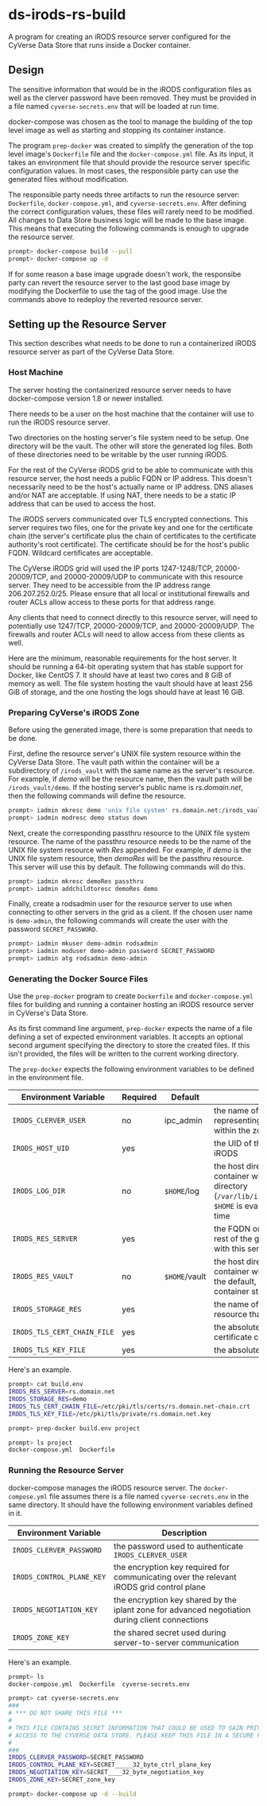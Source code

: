 # ds-irods-rs-build

A program for creating an iRODS resource server configured for the CyVerse Data Store that runs
inside a Docker container.


## Design

The sensitive information that would be in the iRODS configuration files as well as the clerver
password have been removed. They must be provided in a file named `cyverse-secrets.env` that will
be loaded at run time.

docker-compose was chosen as the tool to manage the building of the top level image as well as
starting and stopping its container instance.

The program `prep-docker` was created to simplify the generation of the top level image's
`Dockerfile` file and the `docker-compose.yml` file. As its input, it takes an environment file
that should provide the resource server specific configuration values. In most cases, the
responsible party can use the generated files without modification.

The responsible party needs three artifacts to run the resource server: `Dockerfile`,
`docker-compose.yml`, and `cyverse-secrets.env`. After defining the correct configuration values,
these files will rarely need to be modified. All changes to Data Store business logic will be made
to the base image. This means that executing the following commands is enough to upgrade the
resource server.

```bash
prompt> docker-compose build --pull
prompt> docker-compose up -d
```

If for some reason a base image upgrade doesn't work, the responsibe party can revert the resource
server to the last good base image by modifying the Dockerfile to use the tag of the good image.
Use the commands above to redeploy the reverted resource server.


## Setting up the Resource Server

This section describes what needs to be done to run a containerized iRODS resource server as part
of the CyVerse Data Store.

### Host Machine

The server hosting the containerized resource server needs to have docker-compose version 1.8 or
newer installed.

There needs to be a user on the host machine that the container will use to run the iRODS resource
server.

Two directories on the hosting server's file system need to be setup. One directory will be the
vault. The other will store the generated log files. Both of these directories need to be writable
by the user running iRODS.

For the rest of the CyVerse iRODS grid to be able to communicate with this resource server, the
host needs a public FQDN or IP address. This doesn't necessarily need to be the host's actually
name or IP address. DNS aliases and/or NAT are acceptable. If using NAT, there needs to be a static
IP address that can be used to access the host.

The iRODS servers communicated over TLS encrypted connections. This server requires two files, one
for the private key and one for the certificate chain (the server's certificate plus the chain of
certificates to the certificate authority's root certificate). The certificate should be for the
host's public FQDN. Wildcard certificates are acceptable.

The CyVerse iRODS grid will used the IP ports 1247-1248/TCP, 20000-20009/TCP, and 20000-20009/UDP
to communicate with this resource server. They need to be accessible from the IP address range
206.207.252.0/25. Please ensure that all local or institutional firewalls and router ACLs allow
access to these ports for that address range.

Any clients that need to connect directly to this resource server, will need to potentially use
1247/TCP, 20000-20009/TCP, and 20000-20009/UDP. The firewalls and router ACLs will need to allow
access from these clients as well.

Here are the minimum, reasonable requirements for the host server. It should be running a 64-bit
operating system that has stable support for Docker, like CentOS 7. It should have at least two
cores and 8 GiB of memory as well. The file system hosting the vault should have at least 256 GiB
of storage, and the one hosting the logs should have at least 16 GiB.

### Preparing CyVerse's iRODS Zone

Before using the generated image, there is some preparation that needs to be done.

First, define the resource server's UNIX file system resource within the CyVerse Data Store. The
vault path within the container will be a subdirectory of `/irods_vault` with the same name as the
server's resource. For example, if _demo_ will be the resource name, then the vault path will be
`/irods_vault/demo`. If the hosting server's public name is _rs.domain.net_, then the following
commands will define the resource.

```bash
prompt> iadmin mkresc demo 'unix file system' rs.domain.net:/irods_vault/demo
prompt> iadmin modresc demo status down
```

Next, create the corresponding passthru resource to the UNIX file system resource. The name of the
passthru resource needs to be the name of the UNIX file system resource with _Res_ appended. For
example, if _demo_ is the UNIX file system resource, then _demoRes_ will be the passthru resource.
This server will use this by default. The following commands will do this.

```bash
prompt> iadmin mkresc demoRes passthru
prompt> iadmin addchildtoresc demoRes demo
```

Finally, create a rodsadmin user for the resource server to use when connecting to other servers
in the grid as a client. If the chosen user name is `demo-admin`, the following commands will
create the user with the password `SECRET_PASSWORD`.

```bash
prompt> iadmin mkuser demo-admin rodsadmin
prompt> iadmin moduser demo-admin password SECRET_PASSWORD
prompt> iadmin atg rodsadmin demo-admin
```

### Generating the Docker Source Files

Use the `prep-docker` program to create `Dockerfile` and `docker-compose.yml` files for building
and running a container hosting an iRODS resource server in CyVerse's Data Store.

As its first command line argument, `prep-docker` expects the name of a file defining a set of
expected environment variables. It accepts an optional second argument specifying the directory to
store the created files. If this isn't provided, the files will be written to the current working
directory.

The `prep-docker` expects the following environment variables to be defined in the environment
file.

Environment Variable        | Required | Default       | Description
--------------------------- | -------- | ------------- | -----------
`IRODS_CLERVER_USER`        | no       | ipc_admin     | the name of the rodsadmin user representing the resource server within the zone
`IRODS_HOST_UID`            | yes      |               | the UID of the hosting server to run iRODS
`IRODS_LOG_DIR`             | no       | `$HOME`/log   | the host directory where the container will mount the iRODS log directory (`/var/lib/irods/iRODS/server/log`), `$HOME` is evaluated at container start time
`IRODS_RES_SERVER`          | yes      |               | the FQDN or address used by the rest of the grid to communicate with this server
`IRODS_RES_VAULT`           | no       | `$HOME`/vault | the host directory where the container will mount the vault, for the default, `$HOME` is evaluated at container start time
`IRODS_STORAGE_RES`         | yes      |               | the name of the unix file system resource that will be served
`IRODS_TLS_CERT_CHAIN_FILE` | yes      |               | the absolute path to the TLS certificate chain file
`IRODS_TLS_KEY_FILE`        | yes      |               | the absolute path to the TLS key file

Here's an example.

```bash
prompt> cat build.env
IRODS_RES_SERVER=rs.domain.net
IRODS_STORAGE_RES=demo
IRODS_TLS_CERT_CHAIN_FILE=/etc/pki/tls/certs/rs.domain.net-chain.crt
IRODS_TLS_KEY_FILE=/etc/pki/tls/private/rs.domain.net.key

prompt> prep-docker build.env project

prompt> ls project
docker-compose.yml  Dockerfile
```

### Running the Resource Server

docker-compose manages the iRODS resource server. The `docker-compose.yml` file assumes there is a
file named `cyverse-secrets.env` in the same directory. It should have the following environment
variables defined in it.

Environment Variable      | Description
------------------------- | -----------
`IRODS_CLERVER_PASSWORD`  | the password used to authenticate `IRODS_CLERVER_USER`
`IRODS_CONTROL_PLANE_KEY` | the encryption key required for communicating over the relevant iRODS grid control plane
`IRODS_NEGOTIATION_KEY`   | the encryption key shared by the iplant zone for advanced negotiation during client connections
`IRODS_ZONE_KEY`          | the shared secret used during server-to-server communication

Here's an example.

```bash
prompt> ls
docker-compose.yml  Dockerfile  cyverse-secrets.env

prompt> cat cyverse-secrets.env
###
# *** DO NOT SHARE THIS FILE ***
#
# THIS FILE CONTAINS SECRET INFORMATION THAT COULD BE USED TO GAIN PRIVILEGED
# ACCESS TO THE CYVERSE DATA STORE. PLEASE KEEP THIS FILE IN A SECURE PLACE.
#
###
IRODS_CLERVER_PASSWORD=SECRET_PASSWORD
IRODS_CONTROL_PLANE_KEY=SECRET_____32_byte_ctrl_plane_key
IRODS_NEGOTIATION_KEY=SECRET____32_byte_negotiation_key
IRODS_ZONE_KEY=SECRET_zone_key

prompt> docker-compose up -d --build
```

